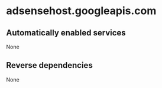 # adsensehost.googleapis.com

## Automatically enabled services

None

## Reverse dependencies

None
